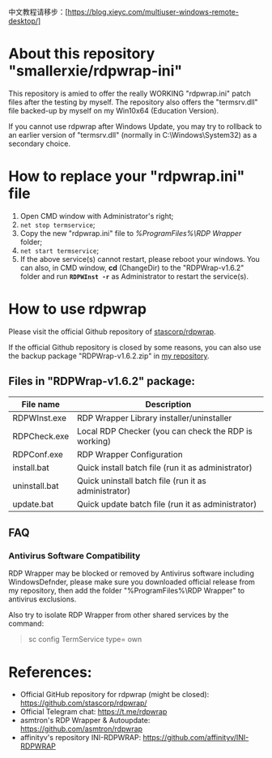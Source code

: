 中文教程请移步：[https://blog.xieyc.com/multiuser-windows-remote-desktop/]

# About this repository "smallerxie/rdpwrap-ini"
This repository is amied to offer the really WORKING "rdpwrap.ini" patch files after the testing by myself.
The repository also offers the "termsrv.dll" file backed-up by myself on my Win10x64 (Education Version). 

If you cannot use rdpwrap after Windows Update, you may try to rollback to an earlier version of "termsrv.dll" (normally in C:\Windows\System32) as a secondary choice.

# How to replace your "rdpwrap.ini" file
1. Open CMD window with Administrator's right; 
2. `net stop termservice`; 
3. Copy the new "rdpwrap.ini" file to *%ProgramFiles%\RDP Wrapper* folder; 
4. `net start termservice`; 
5. If the above service(s) cannot restart, please reboot your windows. You can also, in CMD window, **cd** (ChangeDir) to the "RDPWrap-v1.6.2" folder and run **`RDPWInst -r`** as Administrator to restart the service(s).

# How to use rdpwrap
Please visit the official Github repository of [stascorp/rdpwrap](https://github.com/stascorp/rdpwrap/).

If the official Github repository is closed by some reasons, you can also use the backup package "RDPWrap-v1.6.2.zip" in [my repository](https://github.com/smallerxie/rdpwrap-ini-dll/tree/master/RDP%20Wrapper%20Library).

## Files in "RDPWrap-v1.6.2" package:

File name|Description
---|---
RDPWInst.exe | RDP Wrapper Library installer/uninstaller
RDPCheck.exe | Local RDP Checker (you can check the RDP is working)
RDPConf.exe | RDP Wrapper Configuration
install.bat | Quick install batch file (run it as administrator)
uninstall.bat | Quick uninstall batch file (run it as administrator)
update.bat | Quick update batch file (run it as administrator)

## FAQ
### Antivirus Software Compatibility
RDP Wrapper may be blocked or removed by Antivirus software including WindowsDefnder, please make sure you downloaded official release from my repository, then add the folder "%ProgramFiles%\RDP Wrapper" to antivirus exclusions. 

Also try to isolate RDP Wrapper from other shared services by the command:
>sc config TermService type= own

# References:
- Official GitHub repository for rdpwrap (might be closed):
https://github.com/stascorp/rdpwrap/
- Official Telegram chat:
https://t.me/rdpwrap
- asmtron's RDP Wrapper & Autoupdate: 
https://github.com/asmtron/rdpwrap
- affinityv's repository INI-RDPWRAP: 
https://github.com/affinityv/INI-RDPWRAP

